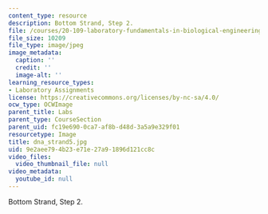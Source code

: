 ```yaml
---
content_type: resource
description: Bottom Strand, Step 2.
file: /courses/20-109-laboratory-fundamentals-in-biological-engineering-fall-2007/9e2aee794b23e71e27a91896d121cc8c_dna_strand5.jpg
file_size: 10209
file_type: image/jpeg
image_metadata:
  caption: ''
  credit: ''
  image-alt: ''
learning_resource_types:
- Laboratory Assignments
license: https://creativecommons.org/licenses/by-nc-sa/4.0/
ocw_type: OCWImage
parent_title: Labs
parent_type: CourseSection
parent_uid: fc19e690-0ca7-af8b-d48d-3a5a9e329f01
resourcetype: Image
title: dna_strand5.jpg
uid: 9e2aee79-4b23-e71e-27a9-1896d121cc8c
video_files:
  video_thumbnail_file: null
video_metadata:
  youtube_id: null
---
```

Bottom Strand, Step 2.
